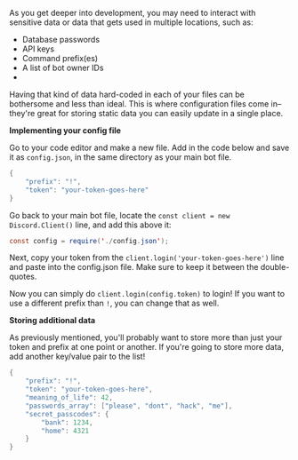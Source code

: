 As you get deeper into development, you may need to interact with sensitive data or data that gets used in multiple locations, such as:

- Database passwords
- API keys
- Command prefix(es)
- A list of bot owner IDs
- 
Having that kind of data hard-coded in each of your files can be bothersome and less than ideal. This is where configuration files come in–they're great for storing static data you can easily update in a single place.

**Implementing your config file**

Go to your code editor and make a new file. Add in the code below and save it as `config.json`, in the same directory as your main bot file.

```java
{
	"prefix": "!",
	"token": "your-token-goes-here"
}
```

Go back to your main bot file, locate the `const client = new Discord.Client()` line, and add this above it:

```java
const config = require('./config.json');
```

Next, copy your token from the `client.login('your-token-goes-here')` line and paste into the config.json file. Make sure to keep it between the double-quotes.

Now you can simply do `client.login(config.token)` to login! If you want to use a different prefix than `!`, you can change that as well.

**Storing additional data**

As previously mentioned, you'll probably want to store more than just your token and prefix at one point or another. If you're going to store more data, add another key/value pair to the list!

```java
{
	"prefix": "!",
	"token": "your-token-goes-here",
	"meaning_of_life": 42,
	"passwords_array": ["please", "dont", "hack", "me"],
	"secret_passcodes": {
		"bank": 1234,
		"home": 4321
	}
}
```
